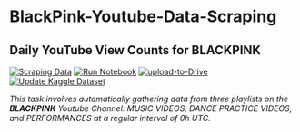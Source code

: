 # **BlackPink-Youtube-Data-Scraping** 
## Daily YouTube View Counts for BLACKPINK

[![Scraping Data](https://github.com/tungbtt/BlackPink-YT-Data/actions/workflows/main.yml/badge.svg)](https://github.com/tungbtt/BlackPink-YT-Data/actions/workflows/main.yml)
[![Run Notebook](https://github.com/tungbtt/BlackPink-YT-Data/actions/workflows/run_notebook.yml/badge.svg)](https://github.com/tungbtt/BlackPink-YT-Data/actions/workflows/run_notebook.yml)
[![upload-to-Drive](https://github.com/tungbtt/BlackPink-YT-Data/actions/workflows/upload-to-gdrive.yml/badge.svg)](https://github.com/tungbtt/BlackPink-YT-Data/actions/workflows/upload-to-gdrive.yml)
[![Update Kaggle Dataset](https://github.com/tungbtt/BlackPink-YT-Data/actions/workflows/update_kaggle_dataset.yml/badge.svg)](https://github.com/tungbtt/BlackPink-YT-Data/actions/workflows/update_kaggle_dataset.yml)

*This task involves automatically gathering data from three playlists on the **BLACKPINK** Youtube Channel: MUSIC VIDEOS, DANCE PRACTICE VIDEOS, and PERFORMANCES at a regular interval of 0h UTC.*


